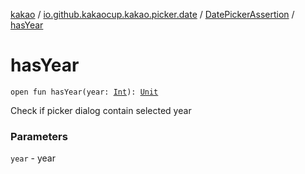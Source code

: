 [kakao](../../index.md) / [io.github.kakaocup.kakao.picker.date](../index.md) / [DatePickerAssertion](index.md) / [hasYear](./has-year.md)

# hasYear

`open fun hasYear(year: `[`Int`](https://kotlinlang.org/api/latest/jvm/stdlib/kotlin/-int/index.html)`): `[`Unit`](https://kotlinlang.org/api/latest/jvm/stdlib/kotlin/-unit/index.html)

Check if picker dialog contain selected year

### Parameters

`year` - year